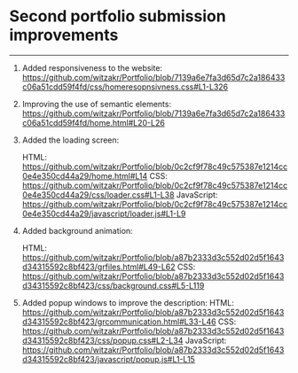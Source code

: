# Second portfolio submission improvements
----------------------------------------------
1. Added responsiveness to the website:
   https://github.com/witzakr/Portfolio/blob/7139a6e7fa3d65d7c2a186433c06a51cdd59f4fd/css/homeresopnsivness.css#L1-L326
2. Improving the use of semantic elements:
   https://github.com/witzakr/Portfolio/blob/7139a6e7fa3d65d7c2a186433c06a51cdd59f4fd/home.html#L20-L26
3. Added the loading screen:

   HTML:
   https://github.com/witzakr/Portfolio/blob/0c2cf9f78c49c575387e1214cc0e4e350cd44a29/home.html#L14
   CSS:
   https://github.com/witzakr/Portfolio/blob/0c2cf9f78c49c575387e1214cc0e4e350cd44a29/css/loader.css#L1-L38
   JavaScript:
   https://github.com/witzakr/Portfolio/blob/0c2cf9f78c49c575387e1214cc0e4e350cd44a29/javascript/loader.js#L1-L9
4. Added background animation:
   
   HTML: https://github.com/witzakr/Portfolio/blob/a87b2333d3c552d02d5f1643d34315592c8bf423/grfiles.html#L49-L62
   CSS: https://github.com/witzakr/Portfolio/blob/a87b2333d3c552d02d5f1643d34315592c8bf423/css/background.css#L5-L119
5. Added popup windows to improve the description:
   HTML: https://github.com/witzakr/Portfolio/blob/a87b2333d3c552d02d5f1643d34315592c8bf423/grcommunication.html#L33-L46
   CSS: https://github.com/witzakr/Portfolio/blob/a87b2333d3c552d02d5f1643d34315592c8bf423/css/popup.css#L2-L34
   JavaScript: https://github.com/witzakr/Portfolio/blob/a87b2333d3c552d02d5f1643d34315592c8bf423/javascript/popup.js#L1-L15
